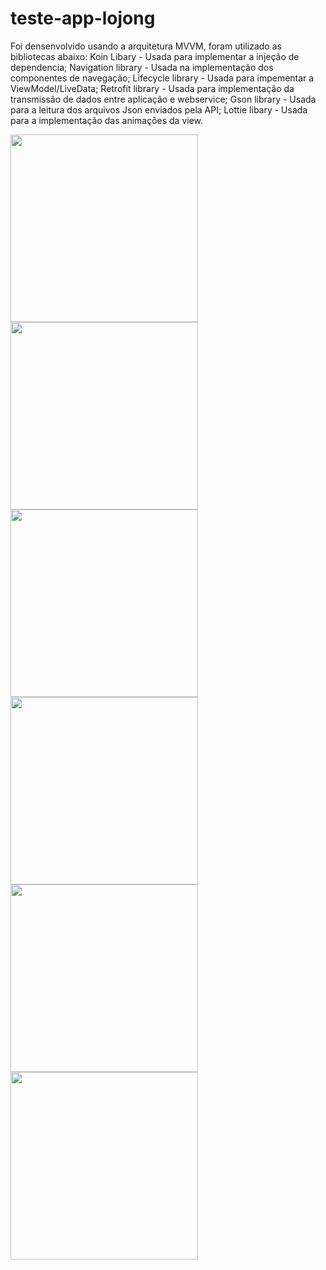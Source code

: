 # teste-app-lojong

Foi densenvolvido usando a arquitetura MVVM, foram utilizado as bibliotecas abaixo: 
Koin Libary - Usada para implementar a injeção de dependencia; 
Navigation library - Usada na implementação dos componentes de navegação;
Lifecycle library -  Usada para impementar a ViewModel/LiveData;
Retrofit library - Usada para implementação da transmissão de dados entre aplicação e webservice;
Gson library - Usada para a leitura dos arquivos Json enviados pela API;
Lottie libary - Usada para a implementação das animações da view. 

<img src="images/Splash.jpg" width="300" > <img src="images/HomeScreen.jpg" width="300" >
<img src="images/MeditationBoardScreen.jpg" width="300" > <img src="images/MeditationBoardScreenToast.jpg" width="300" >
<img src="images/MeditationBoardScreenToast02.jpg" width="300" > <img src="images/MeditationBoardScreenToast03.jpg" width="300" >